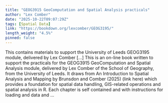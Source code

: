 ```yaml
---
title: "GEOG3915 GeoComputation and Spatial Analysis practicals"
author: "Lex Comber"
date: "2025-10-22T09:07:29Z"
tags: [Spatial Data]
link: "https://bookdown.org/lexcomber/GEOG3195/"
length_weight: "4.5%"
pinned: false
---
```


This contains materials to support the University of Leeds GEOG3195 module, delivered by Lex Comber [...] This is an on-line book written to support the practicals for the GEOG3915 GeoComputation and Spatial Analysis module, delivered by Lex Comber of the School of Geography, from the University of Leeds. It draws from An Introduction to Spatial Analysis and Mapping by Brunsdon and Comber (2025) (link here) which provides a foundation for spatial data handling, GIS-related operations and spatial analysis in R. Each chapter is self contained and with instructions for loading and data and ...
